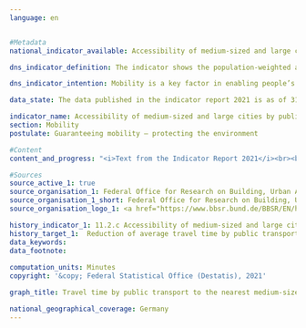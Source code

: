 ```yaml
---
language: en    


#Metadata    
national_indicator_available: Accessibility of medium-sized and large cities by public transport    

dns_indicator_definition: The indicator shows the population-weighted average travel time by public transport to the nearest medium-sized or large city.    

dns_indicator_intention: Mobility is a key factor in enabling people’s social participation. Accordingly, spatial develop-ment and transportation should be designed to provide good mobility services and suitable connections to medium-sized or large cities for the entire population. Therefore, the target of the Federal Government is to shorten the average travel time by public transport to the nearest medium-sized or large city.    

data_state: The data published in the indicator report 2021 is as of 31.12.2020. The data shown on the DNS-Online-Platform is updated regularly, so that more current data may be available online than published in the indicator report 2021.    

indicator_name: Accessibility of medium-sized and large cities by public transport    
section: Mobility    
postulate: Guaranteeing mobility – protecting the environment    

#Content    
content_and_progress: "<i>Text from the Indicator Report 2021</i><br><br>The indicator is computed by the Federal Institute for Research on Building, Urban Affairs and Spatial Development. Means of public transport are defined as those transport services that can be used by anyone on payment of the relevant fees. Flexible forms of operation, such as on-call buses that operate on demand without fixed stopping points and timetables, are therefore not taken into account.<br><br><br><br>The data basis comprises schedule data of the Deutsche Bahn, transport associations along with numerous other timetables. With the help of the timetable data, the travel times to the nearest medium-sized or large city during peak morning traffic times were determined for approximately 250,000 stops. This time period is defined differently in the two reference years. Whereas connections with an arrival time between 6:00 a.m. and 9:00 a.m. were taken into account in 2012, only those with arrival times between 8:00 a.m. and 12:00 noon were included in 2016.<br><br><br><br>Since not all local transport schedules were fully integrated into the database used, the values for 2012 and 2016 are not fully comparable. The frequency of a transport service to the nearest medium-sized or large city is similarly disregarded as is the travel time to and from the stop. Furthermore, this indicator is based on the timetable data – which means that delays or even cancellations are not taken into account.<br><br><br><br>The classification of a location as a medium-sized or large city is determined according to the availability of goods, services and infrastructure at that location that are not available in the surrounding smaller places. These include, among other things, specialist medical practices, hospitals, cultural facilities as well as secondary schools and institutions of higher education.<br><br><br><br>In each medium-sized or large city, especially in major cities, only one destination point (city centre) was determined. The destination stops were selected within a radius of one kilometre around the destination point, and the fastest connection from the starting stop to the destination was searched for. With the help of small-area population data from the Federal Statistical Office, a population-weighted average value of the travel time for Germany was then determined.<br><br><br><br>The indicator is related to the United Nations indicator 11.2.1 “Access to public transport”. Germany reports, based on data from the German Mobility Panel, the proportion of the population living within ten minutes of a public stop. Based on these data, around 94&nbsp;% of the population had access to public transport in 2017.<br><br><br><br>The indicator values available for 2012 and 2016 show that the population-weighted average travel time to the nearest medium-sized or large city has declined from 23.5 to 22.4 minutes during this period. This corresponds to a reduction of 4.7&nbsp;%. It is not possible to determine the extent to which the previously described methodological changes or re-designation of medium-sized cities are also responsible for the decrease. However, the number of medium-sized or large cities increased from 1,010 in 2012 to 1,069."    

#Sources    
source_active_1: true
source_organisation_1: Federal Office for Research on Building, Urban Affairs and Spatial Development
source_organisation_1_short: Federal Office for Research on Building, Urban Affairs and Spatial Development
source_organisation_logo_1: <a href="https://www.bbsr.bund.de/BBSR/EN/home/_node.html"><img src="https://g205sdgs.github.io/sdg-indicators/public/logosEn/bbsr.png" alt=" Federal Office for Research on Building, Urban Affairs and Spatial Development" title="Click here to visit the homepage of the organization" style="border: transparent"/></a>    

history_indicator_1: 11.2.c Accessibility of medium-sized and large cities by public transport                    
history_target_1:  Reduction of average travel time by public transport    
data_keywords:    
data_footnote:     
    
computation_units: Minutes    
copyright: '&copy; Federal Statistical Office (Destatis), 2021'    

graph_title: Travel time by public transport to the nearest medium-sized or large city     

national_geographical_coverage: Germany    
---    
```

<div>
  <div class="my-header">
    <h3>
    </h3>
  </div>